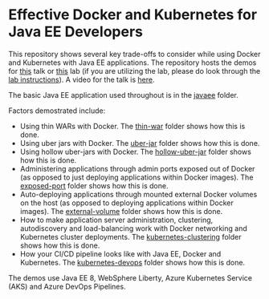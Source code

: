 # Effective Docker and Kubernetes for Java EE Developers
This repository shows several key trade-offs to consider while using Docker and Kubernetes with Java EE applications. The repository hosts the demos for [this](abstract.md) talk or [this](lab-abstract.md) lab (if you are utilizing the lab, please do look through the [lab instructions](lab-instructions.md)). A video for the talk is [here](https://www.youtube.com/watch?v=x-tAP4YZCcY).

The basic Java EE application used throughout is in the [javaee](/javaee) folder. 

Factors demostrated include:

* Using thin WARs with Docker. The [thin-war](/thin-war) folder shows how this is done.
* Using uber jars with Docker. The [uber-jar](/uber-jar) folder shows how this is done.
* Using hollow uber-jars with Docker. The [hollow-uber-jar](/hollow-uber-jar) folder shows how this is done.
* Administering applications through admin ports exposed out of Docker (as opposed to just deploying applications within Docker images). The [exposed-port](/exposed-port) folder shows how this is done.
* Auto-deploying applications through mounted external Docker volumes on the host (as opposed to deploying applications within Docker images). The [external-volume](/external-volume) folder shows how this is done.
* How to make application server administration, clustering, autodiscovery and load-balancing work with Docker networking and Kubernetes cluster deployments. The [kubernetes-clustering](/kubernetes-clustering) folder shows how this is done.
* How your CI/CD pipeline looks like with Java EE, Docker and Kubernetes. The [kubernetes-devops](/kubernetes-devops) folder shows how this is done.

The demos use Java EE 8, WebSphere Liberty, Azure Kubernetes Service (AKS) and Azure DevOps Pipelines.
